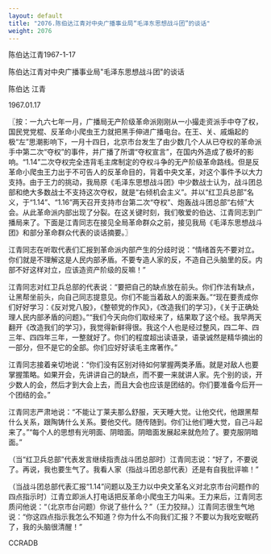 ```yaml
---
layout: default
title: "2076.陈伯达江青对中央广播事业局“毛泽东思想战斗团”的谈话"
weight: 2076
---
```


陈伯达江青1967-1-17

陈伯达江青对中央广播事业局"毛泽东思想战斗团"的谈话

陈伯达 江青

1967.01.17

〖按：一九六七年一月，广播局无产阶级革命派刚刚从一小撮走资派手中夺了权，国民党党棍、反革命小爬虫王力就把黑手伸进广播电台。在王、关、戚煽起的极“左”思潮影响下，一月十四日，北京市台发生了由少数几个人从已夺权的革命派手中第二次“夺权”的事件，并广播了所谓“夺权宣言”，在国内外造成了极坏的影响。“1.14”二次夺权完全违背毛主席制定的夺权斗争的无产阶级革命路线。但是反革命小爬虫王力出于不可告人的反革命目的，背着中央文革，对这个事件予以大力支持。由于王力的挑动，我局原《毛泽东思想战斗团》中少数战士认为，战斗团总部和绝大多数战士不支持这次夺权，就是“右倾机会主义”。并以“红卫兵总部”名义，于“1.14”、“1.16”两天召开支持市台第二次“夺权”、炮轰战斗团总部“右倾”大会。从此革命派内部出现了分裂。在这关键时刻，我们敬爱的伯达、江青同志到广播局来了。下面是江青同志在接见全局革命群众之前，接见我局《毛泽东思想战斗团》和部分革命群众代表的谈话摘要。〗

江青同志在听取代表们汇报到革命派内部产生的分歧时说：“情绪首先不要对立。你们就是不理解这是人民内部矛盾。不要专造人家的反，不造自己头脑里的反。内部不好这样对立，应该造资产阶级的反嘛！”

江青同志对红卫兵总部的代表说：“要把自己的缺点放在前头。你们作法有缺点，让黑帮坐前头，向自己同志提意见。你们不能当着敌人的面来轰。”“现在要责成你们好好学习：《反对党八股》，《整顿党的作风》，《改造我们的学习》，《关于正确处理人民内部矛盾的问题》。”“我们今天向你们取经来了，结果取了这个经。我早两天翻开《改造我们的学习》，我觉得新鲜得很。我这个人也是经过整风，四二年、四三年、四四年三年，一整就好了。你们的程度超出读语录，语录诚然是精华摘出的一部分，但不是它的全部。你们应好好读毛主席著作。”

江青同志接着亲切地说：“你们没有区别对待如何掌握两类矛盾。就是对敌人也要掌握策略。如果开会，先讲讲自己的缺点，而不要一来就讲人家。先个别的谈，开少数人的会，然后才到大会上去，而且大会也应该是团结的。你们要准备今后开一个团结的会。”

江青同志严肃地说：“不能让丁莱夫那么舒服，天天睡大觉。让他交代，他跟黑帮什么关系，跟陶铸什么关系。要他交代。随传随到。你们让他们睡大觉，自己斗起来了。”“每个人的思想有光明面、阴暗面。阴暗面发展起来就危险了。要克服阴暗面。”

（当“红卫兵总部”代表发言继续指责战斗团总部时）江青同志说：“好了，不要说了。再说，我也要生气了。我看人家（指战斗团总部代表）还是有自我批评嘛！”

（当战斗团总部代表汇报“1.14”问题以及王力以中央文革名义对北京市台问题作的四点指示时）江青立即派人打电话把反革命小爬虫王力叫来。王力来后，江青同志质问他说：“（北京市台问题）你说了些什么？”（王力狡辩。）江青同志很生气地说：“你这四点指示我怎么不知道？你为什么不向我们汇报？不要以为我吃安眠药了，我的头脑很清醒！”

CCRADB

